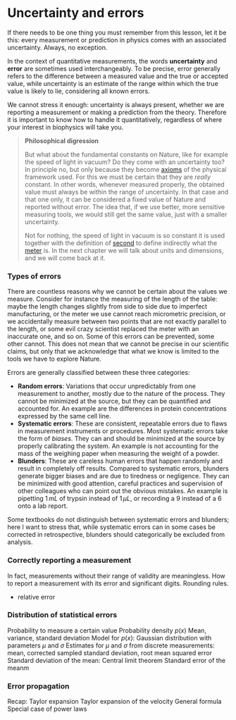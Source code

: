 # Uncertainty and errors
If there needs to be one thing you must remember from this lesson, let it be this: every measurement or prediction in physics comes with an associated uncertainty. Always, no exception.

In the context of quantitative measurements, the words **uncertainty** and **error** are sometimes used interchangeably. To be precise, error generally refers to the difference between a measured value and the true or accepted value, while uncertainty is an estimate of the range within which the true value is likely to lie, considering all known errors.

We cannot stress it enough: uncertainty is always present, whether we are reporting a measurement or making a prediction from the theory. Therefore it is important to know how to handle it quantitatively, regardless of where your interest in biophysics will take you.

> **Philosophical digression**
>
>But what about the fundamental constants on Nature, like for example the speed of light in vacuum? Do they come with an uncertainty too? In principle no, but only because they become [axioms](https://en.wikipedia.org/wiki/Axiom) of the physical framework used. For this we must be certain that they are *really* constant. In other words, whenever measured properly, the obtained value must always be within the range of uncertainty. In that case and that one only, it can be considered a fixed value of Nature and reported without error. The idea that, if we use better, more sensitive measuring tools, we would still get the same value, just with a smaller uncertainty.
>
>Not for nothing, the speed of light in vacuum is so constant it is used together with the definition of [second](https://en.wikipedia.org/wiki/Second) to define indirectly what the [meter](https://en.wikipedia.org/wiki/Metre) is. In the next chapter we will talk about units and dimensions, and we will come back at it.
>

### Types of errors
There are countless reasons why we cannot be certain about the values we measure. Consider for instance the measuring of the length of the table: maybe the length changes slightly from side to side due to imperfect manufacturing, or the meter we use cannot reach micrometric precision, or we accidentally measure between two points that are not exactly parallel to the length, or some evil crazy scientist replaced the meter with an inaccurate one, and so on. Some of this errors can be prevented, some other cannot. This does not mean that we cannot be precise in our scientific claims, but only that we acknowledge that what we know is limited to the tools we have to explore Nature. 

Errors are generally classified between these three categories:
- **Random errors**: Variations that occur unpredictably from one measurement to another, mostly due to the nature of the process. They cannot be minimized at the source, but they can be quantified and accounted for. An example are the differences in protein concentrations expressed by the same cell line.
- **Systematic errors**: These are consistent, repeatable errors due to flaws in measurement instruments or procedures. Most systematic errors take the form of *biases*. They can and should be minimized at the source by properly calibrating the system. An example is not accounting for the mass of the weighing paper when measuring the weight of a powder.
- **Blunders**: These are careless human errors that happen randomly and result in completely off results. Compared to systematic errors, blunders generate bigger biases and are due to tiredness or negligence. They can be minimized with good attention, careful practices and supervision of other colleagues who can point out the obvious mistakes. An example is pipetting $1\,mL$ of trypsin instead of $1\,\mu L$, or recording a $9$ instead of a $6$ onto a lab report.

Some textbooks do not distinguish between systematic errors and blunders; here I want to stress that, while systematic errors can in some cases be corrected in retrospective, blunders should categorically be excluded from analysis.

### Correctly reporting a measurement
In fact, measurements without their range of validity are meaningless.
How to report a measurement with its error and significant digits. Rounding rules.
+ relative error


### Distribution of statistical errors
Probability to measure a certain value
Probability density $p(x)$
Mean, variance, standard deviation
Model for $p(x)$: Gaussian distribution with parameters $\mu$ and $\sigma$
Estimates for $\mu$ and $\sigma$ from discrete measurements: mean, corrected sampled standard deviation, root mean squared error
Standard deviation of the mean: Central limit theorem
Standard error of the mean$m$

### Error propagation
Recap: Taylor expansion
Taylor expansion of the velocity
General formula
Special case of power laws